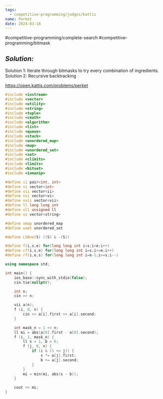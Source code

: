 ```yaml
---
tags:
  - competitive-programming/judges/kattis
name: Perket
date: 2024-03-18
---
```

#competitive-programming/complete-search #competitive-programming/bitmask 
## _Solution:_
Solution 1: Iterate through bitmasks to try every combination of ingredients.
Solution 2: Recursive backtracking

https://open.kattis.com/problems/perket
```cpp
#include <iostream>
#include <vector>
#include <utility>
#include <string>
#include <tuple>
#include <cmath>
#include <algorithm>
#include <list>
#include <queue>
#include <stack>
#include <unordered_map>
#include <map>
#include <unordered_set>
#include <set>
#include <climits>
#include <limits>
#include <bitset>
#include <iomanip>

#define ii pair<int, int>
#define vi vector<int>
#define vii vector<ii>
#define vvi vector<vi>
#define vvii vector<vii>
#define ll long long int
#define ull unsigned ll
#define vs vector<string>

#define umap unordered_map
#define uset unordered_set

#define LSOne(S) ((S) & -(S))

#define f(i,s,e) for(long long int i=s;i<e;i++)
#define cf(i,s,e) for(long long int i=s;i<=e;i++)
#define rf(i,e,s) for(long long int i=e-1;i>=s;i--)

using namespace std;

int main() {
    ios_base::sync_with_stdio(false);
    cin.tie(nullptr);

    int n;
    cin >> n;

    vii a(n);
    f (i, 0, n) {
        cin >> a[i].first >> a[i].second;
    }

    int mask_n = 1 << n;
    ll mi = abs(a[0].first - a[0].second);
    f (i, 1, mask_n) {
        ll s = 1, b = 0;
        f (j, 0, n) {
            if (i & (1 << j)) {
                s *= a[j].first;
                b += a[j].second;
            }
        }
        mi = min(mi, abs(s - b));
    }

    cout << mi;
}
```